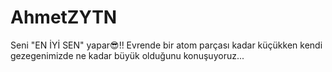 # AhmetZYTN
Seni "EN İYİ SEN" yapar😎!!
Evrende bir atom parçası kadar küçükken kendi gezegenimizde ne kadar büyük olduğunu konuşuyoruz...
